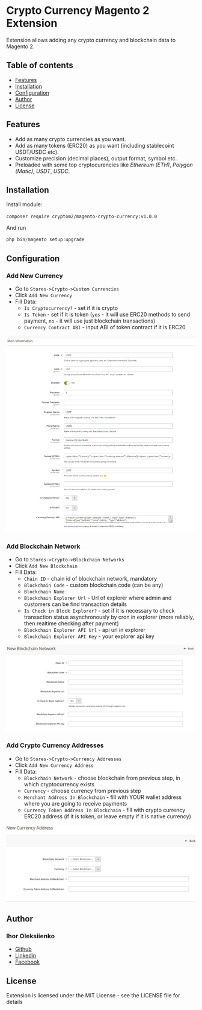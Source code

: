 # Crypto Currency Magento 2 Extension

Extension allows adding any crypto currency and blockchain data to Magento 2.

## Table of contents

* [Features](#features)
* [Installation](#installation)
* [Configuration](#configuration)
* [Author](#author)
* [License](#license)

## Features

- Add as many crypto currencies as you want.
- Add as many tokens (ERC20) as you want (including stablecoint USDT/USDC etc).
- Customize precision (decimal places), output format, symbol etc.
- Preloaded with some top cryptocurencies like *Ethereum (ETH)*, *Polygon (Matic)*, *USDT*, *USDC*.

## Installation

Install module:

`composer require cryptom2/magento-crypto-currency:v1.0.0`

And run

```php
php bin/magento setup:upgrade
```

## Configuration
### Add New Currency

- Go to `Stores->Crypto->Custom Currencies`
- Click `Add New Currency`
- Fill Data:
  - `Is Cryptocurrency?` - set if it is crypto
  - `Is Token` - set if it is token (`yes` - it will use ERC20 methods to send payment, `no` - it will use just blockchain transactions)
  - `Currency Contract ABI` - input ABI of token contract if it is ERC20

![Magento 2 Crypto Currency](https://raw.githubusercontent.com/torys877/magento-crypto-currency/main/docs/Selection_002.png)

### Add Blockchain Network
- Go to `Stores->Crypto->Blockchain Networks`
- Click `Add New Blockchain`
- Fill Data:
  - `Chain ID` - chain id of blockchain network, mandatory
  - `Blockchain Code` - custom blockchain code (can be any)
  - `Blockchain Name`
  - `Blockchain Explorer Url` - Url of explorer where admin and customers can be find transaction details
  - `Is Check in Block Explorer?` - set if it is necessary to check transaction status asynchronously by cron in explorer (more reliably, then realtime checking after payment)
  - `Blockchain Explorer API Url` - api url in explorer
  - `Blockchain Explorer API Key` - your explorer api key

![Magento 2 Crypto Currency](https://raw.githubusercontent.com/torys877/magento-crypto-currency/main/docs/Selection_003.png)

### Add Crypto Currency Addresses
- Go to `Stores->Crypto->Currency Addresses`
- Click `Add New Currency Address`
- Fill Data:
    - `Blockchain Network` - choose blockchain from previous step, in which cryptocurrency exists
    - `Currency` - choose currency from previous step
    - `Merchant Address In Blockchain` - fill with YOUR wallet address where you are going to receive payments
    - `Currency Token Address In Blockchain` - fill with crypto currency ERC20 address (if it is token, or leave empty if it is native currency)

![Magento 2 Crypto Currency](https://raw.githubusercontent.com/torys877/magento-crypto-currency/main/docs/Selection_004.png)

## Author

### Ihor Oleksiienko

* [Github](https://github.com/torys877)
* [Linkedin](https://www.linkedin.com/in/igor-alekseyenko-77613726/)
* [Facebook](https://www.facebook.com/torysua/)

## License

Extension is licensed under the MIT License - see the LICENSE file for details
